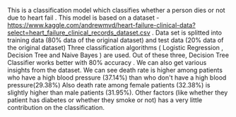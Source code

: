  This is a classification model which classifies whether a person dies or not due to heart fail .
 This model is based on a dataset - https://www.kaggle.com/andrewmvd/heart-failure-clinical-data?select=heart_failure_clinical_records_dataset.csv .
 Data set is splitted into training data (80% data of the original dataset) and test data (20% data of the original dataset)
 Three classification algorithms ( Logistic Regression , Decision Tree and Naive Bayes ) are used.
 Out of these three, Decision Tree Classifier works better with 80% accuracy .
 We can also get various insights from the dataset.
 We can see death rate is  higher among patients who have a high blood pressure (37.14%) than who don't have a high blood pressure(29.38%)
 Also death rate among female patients (32.38%) is slightly higher than male patients (31.95%).
 Other factors (like whether they patient has diabetes or whether they smoke or not) has a very little contribution on the classification.
